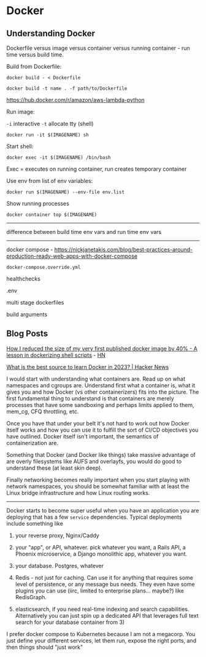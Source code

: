 # Docker

## Understanding Docker

Dockerfile versus image versus container versus running container - run time versus build time.

Build from Dockerfile:

```
docker build - < Dockerfile

docker build -t name . -f path/to/Dockerfile
```
https://hub.docker.com/r/amazon/aws-lambda-python

Run image:

`-i` interactive
`-t` allocate tty (shell)

```
docker run -it $(IMAGENAME) sh
```

Start shell:

```
docker exec -it $(IMAGENAME) /bin/bash
```

Exec = executes on running container, run creates temporary container

Use env from list of env variables:

```
docker run $(IMAGENAME) --env-file env.list
```

Show running processes

```
docker container top $(IMAGENAME)
```

---

difference between build time env vars and run time env vars

---

docker compose - https://nickjanetakis.com/blog/best-practices-around-production-ready-web-apps-with-docker-compose

`docker-compose.override.yml`

healthchecks

.env

multi stage dockerfiles

build arguments


## Blog Posts

[How I reduced the size of my very first published docker image by 40% - A lesson in dockerizing shell scripts](https://bhupesh.me/publishing-my-first-ever-dockerfile-optimization-ugit/) - [HN](https://news.ycombinator.com/item?id=39240471)

[What is the best source to learn Docker in 2023? | Hacker News](https://news.ycombinator.com/item?id=34563353)

I would start with understanding what containers are. Read up on what namespaces and cgroups are. Understand first what a container is, what it gives you and how Docker (vs other containerizers) fits into the picture. The first fundamental thing to understand is that containers are merely processes that have some sandboxing and perhaps limits applied to them, mem_cg, CFQ throttling, etc.

Once you have that under your belt it's not hard to work out how Docker itself works and how you can use it to fulfill the sort of CI/CD objectives you have outlined. Docker itself isn't important, the semantics of containerization are.

Something that Docker (and Docker like things) take massive advantage of are overly filesystems like AUFS and overlayfs, you would do good to understand these (at least skin deep).

Finally networking becomes really important when you start playing with network namespaces, you should be somewhat familiar with at least the Linux bridge infrastructure and how Linux routing works.

---

Docker starts to become super useful when you have an application you are deploying that has a few `service` dependencies. Typical deployments include something like

1) your reverse proxy, Nginx/Caddy

2) your "app", or API, whatever. pick whatever you want, a Rails API, a Phoenix microservice, a Django monolithic app, whatever you want.

3) your database. Postgres, whatever

4) Redis - not just for caching. Can use it for anything that requires some level of persistence, or any message bus needs. They even have some plugins you can use (iirc, limited to enterprise plans... maybe?) like RedisGraph.

1) elasticsearch, if you need real-time indexing and search capabilities. Alternatively you can just spin up a dedicated API that leverages full text search for your database container from 3)

I prefer docker compose to Kubernetes because I am not a megacorp. You just define your different services, let them run, expose the right ports, and then things should "just work"
